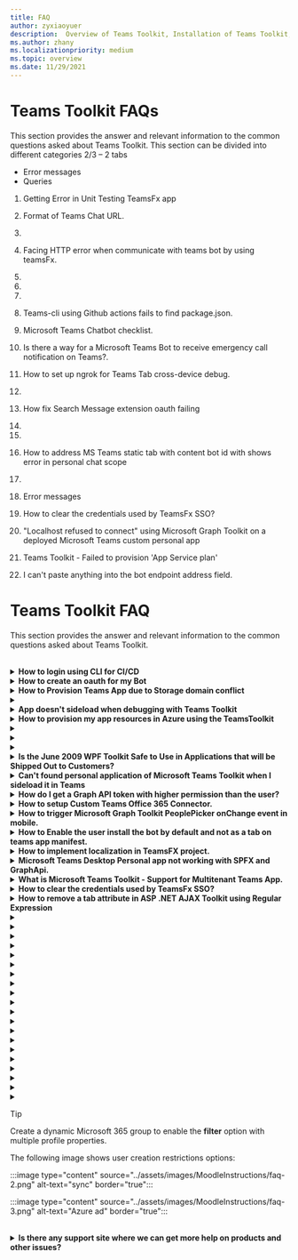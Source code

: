 ```yaml
---
title: FAQ
author: zyxiaoyuer
description:  Overview of Teams Toolkit, Installation of Teams Toolkit, and Tour of Toolkit features
ms.author: zhany
ms.localizationpriority: medium
ms.topic: overview
ms.date: 11/29/2021
---
```


# Teams Toolkit FAQs

This section provides the answer and relevant information to the common questions asked about Teams Toolkit. This section can be divided into different categories 2/3 – 2 tabs

* Error messages
* Queries

1.	Getting Error in Unit Testing TeamsFx app
3.	Format of Teams Chat URL.

6.	
7.	Facing HTTP error when communicate with teams bot by using teamsFx.
8.	
9.	
10.	
11.	Teams-cli using Github actions fails to find package.json.
12.	Microsoft Teams Chatbot checklist.
13.	Is there a way for a Microsoft Teams Bot to receive emergency call notification on Teams?.
14.	How to set up ngrok for Teams Tab cross-device debug.
15.
16.	How fix Search Message extension oauth failing
17.	
18.	
19.	How to address MS Teams static tab with content bot id with shows error in personal chat scope
20.	
21.	Error messages
22.	How to clear the credentials used by TeamsFx SSO?
23.	"Localhost refused to connect" using Microsoft Graph Toolkit on a deployed Microsoft Teams custom personal app
24.	Teams Toolkit - Failed to provision 'App Service plan'
25.	I can't paste anything into the bot endpoint address field. 


# Teams Toolkit FAQ

This section provides the answer and relevant information to the common questions asked about Teams Toolkit.<br>

<br>
<details>

<summary><b>How to login using CLI for CI/CD</b></summary>

Ans.

<br>

</details>

<details>

<summary><b>How to create an oauth for my Bot</b></summary>

Ans.

<br>

</details>
<details>

<summary><b>	How to Provision Teams App due to Storage domain conflict</b></summary>

Ans.

<br>

</details>



<details>

<summary><b></b></summary>

Ans.

<br>

</details>


<details>

<summary><b>App doesn't sideload when debugging with Teams Toolkit</b></summary>

Ans.

<br>

</details>
<details>

<summary><b>How to provision my app resources in Azure using the TeamsToolkit</b></summary>

Ans.

<br>

</details>

<details>

<summary><b></b></summary>

Ans.

<br>

</details>

<details>

<summary><b></b></summary>

Ans.

<br>

</details>


<details>

<summary><b></b></summary>

Ans.

<br>

</details>
<details>

<summary><b>Is the June 2009 WPF Toolkit Safe to Use in Applications that will be Shipped Out to Customers?</b></summary>

Ans.

<br>

</details>
<details>

<summary><b>Can't found personal application of Microsoft Teams Toolkit when I sideload it in Teams</b></summary>

Ans.

<br>

</details>









<details>

<summary><b>How do I get a Graph API token with higher permission than the user?</b></summary>

ABC

<br>

</details>

<details>

<summary><b>How to setup Custom Teams Office 365 Connector.</b></summary>

Ans.

<br>

</details>

<details>

<summary><b>How to trigger Microsoft Graph Toolkit PeoplePicker onChange event in mobile.</b></summary>

Ans.

<br>

</details>

<details>

<summary><b>How to Enable the user install the bot by default and not as a tab on teams app manifest.</b></summary>

Ans.

<br>

</details>
<details>

<summary><b>How to implement localization in TeamsFX project.</b></summary>

Ans.

<br>

</details>
<details>

<summary><b>Microsoft Teams Desktop Personal app not working with SPFX and GraphApi.</b></summary>

Ans.

<br>

</details>
<details>

<summary><b>What is Microsoft Teams Toolkit - Support for Multitenant Teams App.</b></summary>

Ans.

<br>

</details>
<details>

<summary><b>How to clear the credentials used by TeamsFx SSO?
</b></summary>

Ans.

<br>

</details>
<details>

<summary><b>How to remove a tab attribute in ASP .NET AJAX Toolkit using Regular Expression</b></summary>

Ans.

<br>

</details>
<details>

<summary><b></b></summary>

Ans.

<br>

</details>
<details>

<summary><b></b></summary>

Ans.

<br>

</details>
<details>

<summary><b></b></summary>

Ans.

<br>

</details><details>

<summary><b></b></summary>

Ans.

<br>

</details>
<details>

<summary><b></b></summary>

Ans.

<br>

</details>
<details>

<summary><b></b></summary>

Ans.

<br>

</details>
<details>

<summary><b></b></summary>

Ans.

<br>

</details>
<details>

<summary><b></b></summary>

Ans.

<br>

</details>
<details>

<summary><b></b></summary>

Ans.

<br>

</details>
<details>

<summary><b></b></summary>

Ans.

<br>

</details>
<details>

<summary><b></b></summary>

Ans.

<br>

</details>
<details>

<summary><b></b></summary>

Ans.

<br>

</details>
<details>

<summary><b></b></summary>

Ans.

<br>

</details>
<details>

<summary><b></b></summary>

Ans.

<br>

</details>
<details>

<summary><b></b></summary>

Ans.

<br>

</details>
<details>

<summary><b></b></summary>

Ans.

<br>

</details>
<details>

<summary><b></b></summary>

Ans.

<br>

</details>
<details>

<summary><b></b></summary>

Ans.

<br>

</details>
<details>

<summary><b></b></summary>

Ans.

<br>

</details>
<details>

<summary><b></b></summary>

Ans.

<br>

</details>







> [!TIP]
> Create a dynamic Microsoft 365 group to enable the **filter** option with multiple profile properties.

The following image shows user creation restrictions options:

:::image type="content" source="../assets/images/MoodleInstructions/faq-2.png" alt-text="sync" border="true":::

:::image type="content" source="../assets/images/MoodleInstructions/faq-3.png" alt-text="Azure ad" border="true":::

<br>
<!-- For more information, see Microsoft 365 block within the Moodle course interface. -->
</details>


<details>

<summary><b>Is there any support site where we can get more help on products and other issues?</b></summary>

For support and help on the product and services issues or developer community help see, [Support and Feedback](/microsoftteams/platform/feedback).